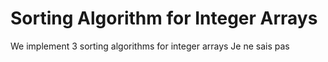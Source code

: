 # Sorting Algorithm for Integer Arrays
We implement 3 sorting algorithms for integer arrays
Je ne sais pas
